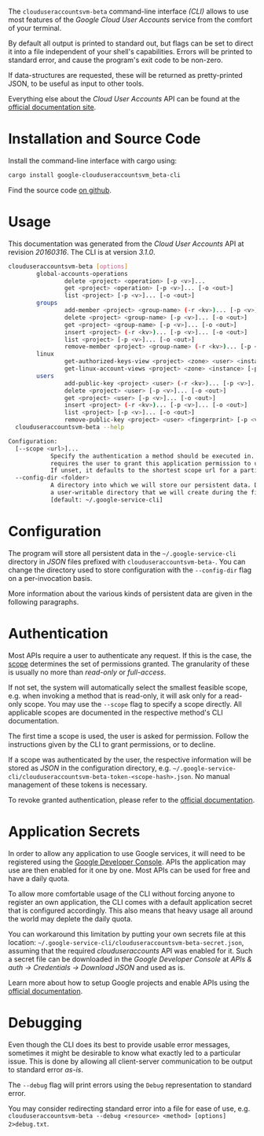 <!---
DO NOT EDIT !
This file was generated automatically from 'src/mako/cli/README.md.mako'
DO NOT EDIT !
-->
The `clouduseraccountsvm-beta` command-line interface *(CLI)* allows to use most features of the *Google Cloud User Accounts* service from the comfort of your terminal.

By default all output is printed to standard out, but flags can be set to direct it into a file independent of your shell's
capabilities. Errors will be printed to standard error, and cause the program's exit code to be non-zero.

If data-structures are requested, these will be returned as pretty-printed JSON, to be useful as input to other tools.

Everything else about the *Cloud User Accounts* API can be found at the
[official documentation site](https://cloud.google.com/compute/docs/access/user-accounts/api/latest/).

# Installation and Source Code

Install the command-line interface with cargo using:

```bash
cargo install google-clouduseraccountsvm_beta-cli
```

Find the source code [on github](https://github.com/Byron/google-apis-rs/tree/main/gen/clouduseraccountsvm_beta-cli).

# Usage

This documentation was generated from the *Cloud User Accounts* API at revision *20160316*. The CLI is at version *3.1.0*.

```bash
clouduseraccountsvm-beta [options]
        global-accounts-operations
                delete <project> <operation> [-p <v>]...
                get <project> <operation> [-p <v>]... [-o <out>]
                list <project> [-p <v>]... [-o <out>]
        groups
                add-member <project> <group-name> (-r <kv>)... [-p <v>]... [-o <out>]
                delete <project> <group-name> [-p <v>]... [-o <out>]
                get <project> <group-name> [-p <v>]... [-o <out>]
                insert <project> (-r <kv>)... [-p <v>]... [-o <out>]
                list <project> [-p <v>]... [-o <out>]
                remove-member <project> <group-name> (-r <kv>)... [-p <v>]... [-o <out>]
        linux
                get-authorized-keys-view <project> <zone> <user> <instance> [-p <v>]... [-o <out>]
                get-linux-account-views <project> <zone> <instance> [-p <v>]... [-o <out>]
        users
                add-public-key <project> <user> (-r <kv>)... [-p <v>]... [-o <out>]
                delete <project> <user> [-p <v>]... [-o <out>]
                get <project> <user> [-p <v>]... [-o <out>]
                insert <project> (-r <kv>)... [-p <v>]... [-o <out>]
                list <project> [-p <v>]... [-o <out>]
                remove-public-key <project> <user> <fingerprint> [-p <v>]... [-o <out>]
  clouduseraccountsvm-beta --help

Configuration:
  [--scope <url>]...
            Specify the authentication a method should be executed in. Each scope
            requires the user to grant this application permission to use it.
            If unset, it defaults to the shortest scope url for a particular method.
  --config-dir <folder>
            A directory into which we will store our persistent data. Defaults to
            a user-writable directory that we will create during the first invocation.
            [default: ~/.google-service-cli]

```

# Configuration

The program will store all persistent data in the `~/.google-service-cli` directory in *JSON* files prefixed with `clouduseraccountsvm-beta-`.  You can change the directory used to store configuration with the `--config-dir` flag on a per-invocation basis.

More information about the various kinds of persistent data are given in the following paragraphs.

# Authentication

Most APIs require a user to authenticate any request. If this is the case, the [scope][scopes] determines the 
set of permissions granted. The granularity of these is usually no more than *read-only* or *full-access*.

If not set, the system will automatically select the smallest feasible scope, e.g. when invoking a
method that is read-only, it will ask only for a read-only scope. 
You may use the `--scope` flag to specify a scope directly. 
All applicable scopes are documented in the respective method's CLI documentation.

The first time a scope is used, the user is asked for permission. Follow the instructions given 
by the CLI to grant permissions, or to decline.

If a scope was authenticated by the user, the respective information will be stored as *JSON* in the configuration
directory, e.g. `~/.google-service-cli/clouduseraccountsvm-beta-token-<scope-hash>.json`. No manual management of these tokens
is necessary.

To revoke granted authentication, please refer to the [official documentation][revoke-access].

# Application Secrets

In order to allow any application to use Google services, it will need to be registered using the 
[Google Developer Console][google-dev-console]. APIs the application may use are then enabled for it
one by one. Most APIs can be used for free and have a daily quota.

To allow more comfortable usage of the CLI without forcing anyone to register an own application, the CLI
comes with a default application secret that is configured accordingly. This also means that heavy usage
all around the world may deplete the daily quota.

You can workaround this limitation by putting your own secrets file at this location: 
`~/.google-service-cli/clouduseraccountsvm-beta-secret.json`, assuming that the required *clouduseraccounts* API 
was enabled for it. Such a secret file can be downloaded in the *Google Developer Console* at 
*APIs & auth -> Credentials -> Download JSON* and used as is.

Learn more about how to setup Google projects and enable APIs using the [official documentation][google-project-new].


# Debugging

Even though the CLI does its best to provide usable error messages, sometimes it might be desirable to know
what exactly led to a particular issue. This is done by allowing all client-server communication to be 
output to standard error *as-is*.

The `--debug` flag will print errors using the `Debug` representation to standard error.

You may consider redirecting standard error into a file for ease of use, e.g. `clouduseraccountsvm-beta --debug <resource> <method> [options] 2>debug.txt`.


[scopes]: https://developers.google.com/+/api/oauth#scopes
[revoke-access]: http://webapps.stackexchange.com/a/30849
[google-dev-console]: https://console.developers.google.com/
[google-project-new]: https://developers.google.com/console/help/new/
